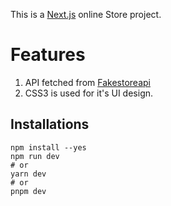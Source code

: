 This is a [Next.js](https://nextjs.org/) online Store project. 

# Features
1. API fetched from [Fakestoreapi](https://fakestoreapi.com/)
2. CSS3 is used for it's UI design.

## Installations

```terminal
npm install --yes
npm run dev
# or
yarn dev
# or
pnpm dev
```
